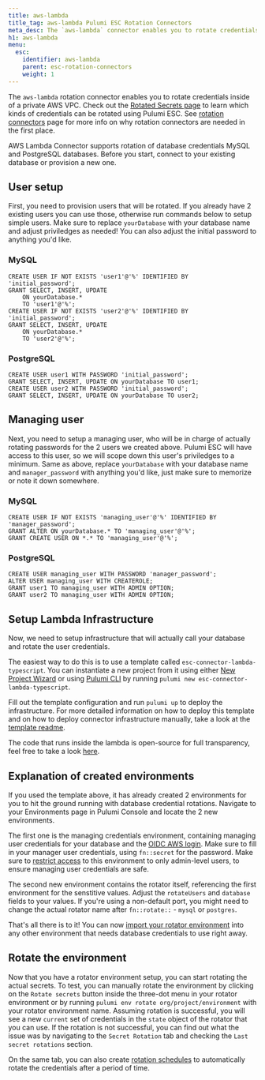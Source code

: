 ```yaml
---
title: aws-lambda
title_tag: aws-lambda Pulumi ESC Rotation Connectors
meta_desc: The `aws-lambda` connector enables you to rotate credentials inside of a private AWS VPC.
h1: aws-lambda
menu:
  esc:
    identifier: aws-lambda
    parent: esc-rotation-connectors
    weight: 1
---
```


The `aws-lambda` rotation connector enables you to rotate credentials inside of a private AWS VPC. Check out the [Rotated Secrets page](/docs/esc/integrations/rotated-secrets/) to learn which kinds of credentials can be rotated using Pulumi ESC. See [rotation connectors](/docs/esc/integrations/rotation-connectors/) page for more info on why rotation connectors are needed in the first place.

AWS Lambda Connector supports rotation of database credentials MySQL and PostgreSQL databases. Before you start, connect to your existing database or provision a new one.

## User setup

First, you need to provision users that will be rotated. If you already have 2 existing users you can use those, otherwise run commands below to setup simple users. Make sure to replace `yourDatabase` with your database name and adjust priviledges as needed! You can also adjust the initial password to anything you'd like.

### MySQL

```
CREATE USER IF NOT EXISTS 'user1'@'%' IDENTIFIED BY 'initial_password';
GRANT SELECT, INSERT, UPDATE
    ON yourDatabase.*
    TO 'user1'@'%';
CREATE USER IF NOT EXISTS 'user2'@'%' IDENTIFIED BY 'initial_password';
GRANT SELECT, INSERT, UPDATE
    ON yourDatabase.*
    TO 'user2'@'%';
```

### PostgreSQL

```
CREATE USER user1 WITH PASSWORD 'initial_password';
GRANT SELECT, INSERT, UPDATE ON yourDatabase TO user1;
CREATE USER user2 WITH PASSWORD 'initial_password';
GRANT SELECT, INSERT, UPDATE ON yourDatabase TO user2;
```

## Managing user

Next, you need to setup a managing user, who will be in charge of actually rotating passwords for the 2 users we created above. Pulumi ESC will have access to this user, so we will scope down this user's priviledges to a minimum. Same as above, replace `yourDatabase` with your database name and `manager_password` with anything you'd like, just make sure to memorize or note it down somewhere.

### MySQL

```
CREATE USER IF NOT EXISTS 'managing_user'@'%' IDENTIFIED BY 'manager_password';
GRANT ALTER ON yourDatabase.* TO 'managing_user'@'%';
GRANT CREATE USER ON *.* TO 'managing_user'@'%';
```

### PostgreSQL

```
CREATE USER managing_user WITH PASSWORD 'manager_password';
ALTER USER managing_user WITH CREATEROLE;
GRANT user1 TO managing_user WITH ADMIN OPTION;
GRANT user2 TO managing_user WITH ADMIN OPTION;
```

## Setup Lambda Infrastructure

Now, we need to setup infrastructure that will actually call your database and rotate the user credentials.

The easiest way to do this is to use a template called `esc-connector-lambda-typescript`. You can instantiate a new project from it using either [New Project Wizard](https://www.pulumi.com/docs/pulumi-cloud/developer-portals/new-project-wizard/) or using [Pulumi CLI](https://www.pulumi.com/docs/iac/cli/) by running `pulumi new esc-connector-lambda-typescript`.

Fill out the template configuration and run `pulumi up` to deploy the infrastructure. For more detailed information on how to deploy this template and on how to deploy connector infrastructure manually, take a look at the [template readme](https://github.com/pulumi/templates/blob/master/esc-connector-lambda-typescript/README.md).

The code that runs inside the lambda is open-source for full transparency, feel free to take a look [here](https://github.com/pulumi/esc-rotator-lambdas/tree/main/rotators/aws-lambda).

## Explanation of created environments

If you used the template above, it has already created 2 environments for you to hit the ground running with database credential rotations. Navigate to your Environments page in Pulumi Console and locate the 2 new environments.

The first one is the managing credentials environment, containing managing user credentials for your database and the [OIDC AWS login](https://www.pulumi.com/docs/esc/integrations/dynamic-login-credentials/aws-login/). Make sure to fill in your manager user credentials, using `fn::secret` for the password. Make sure to [restrict access](https://www.pulumi.com/docs/pulumi-cloud/access-management/teams/) to this environment to only admin-level users, to ensure managing user credentials are safe.

The second new environment contains the rotator itself, referencing the first environment for the senstitive values. Adjust the `rotateUsers` and `database` fields to your values. If you're using a non-default port, you might need to change the actual rotator name after `fn::rotate::` - `mysql` or `postgres`.

That's all there is to it! You can now [import your rotator environment](https://www.pulumi.com/docs/esc/environments/imports/) into any other environment that needs database credentials to use right away.

## Rotate the environment

Now that you have a rotator environment setup, you can start rotating the actual secrets. To test, you can manually rotate the environment by clicking on the `Rotate secrets` button inside the three-dot menu in your rotator environment or by running `pulumi env rotate org/project/environment` with your rotator environment name. Assuming rotation is successful, you will see a new `current` set of credentials in the `state` object of the rotator that you can use. If the rotation is not successful, you can find out what the issue was by navigating to the `Secret Rotation` tab and checking the `Last secret rotations` section.

On the same tab, you can also create [rotation schedules](https://www.pulumi.com/docs/esc/environments/rotation/#schedule) to automatically rotate the credentials after a period of time.

